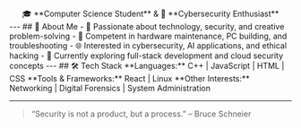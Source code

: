<div align="center">
🎓 **Computer Science Student** & 🔐 **Cybersecurity Enthusiast**
</div>
---
## 🧠 About Me
- 🧩 Passionate about technology, security, and creative problem-solving  
- 🧰 Competent in hardware maintenance, PC building, and troubleshooting  
- 🌐 Interested in cybersecurity, AI applications, and ethical hacking  
- 🚀 Currently exploring full-stack development and cloud security concepts  
---
## 🛠️ Tech Stack
**Languages:** C++ | JavaScript | HTML | CSS  
**Tools & Frameworks:** React | Linux  
**Other Interests:** Networking | Digital Forensics | System Administration  
  
---
> “Security is not a product, but a process.” – Bruce Schneier
